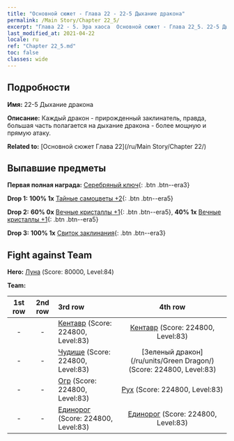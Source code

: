 ```yaml
---
title: "Основной сюжет - Глава 22 - 22-5 Дыхание дракона"
permalink: /Main Story/Chapter 22_5/
excerpt: "Глава 22 - 5. Эра хаоса  Основной сюжет - Глава 22_5. 22-5 Дыхание дракона"
last_modified_at: 2021-04-22
locale: ru
ref: "Chapter 22_5.md"
toc: false
classes: wide
---
```


## Подробности

 **Имя:** 22-5 Дыхание дракона

 **Описание:** Каждый дракон - прирожденный заклинатель, правда, большая часть полагается на дыхание дракона - более мощную и прямую атаку.

 **Related to:** [Основной сюжет Глава 22](/ru/Main Story/Chapter 22/)

## Выпавшие предметы

 **Первая полная награда:** [Серебряный ключ](/ItemsRU/con_693/){: .btn .btn--era3}

 **Drop 1:** **100% 1x** [Тайные самоцветы +2](/ItemsRU/mat_79/){: .btn .btn--era5}

 **Drop 2:** **60% 0x** [Вечные кристаллы +1](/ItemsRU/mat_73/){: .btn .btn--era5}, **40% 1x** [Вечные кристаллы +1](/ItemsRU/mat_73/){: .btn .btn--era5}

 **Drop 3:** **100% 1x** [Свиток заклинания](/ItemsRU/con_694/){: .btn .btn--era3}


## Fight against Team
 **Hero:** [Луна](/ru/heroes/Luna/) (Score: 80000, Level:84)

 **Team:**


  | 1st row | 2nd row | 3rd row | 4th row |
  |:----:|:----:|:----|:----:|
  | - | - | [Кентавр](/ru/units/Centaur/) (Score: 224800, Level:83)  | [Кентавр](/ru/units/Centaur/) (Score: 224800, Level:83)  |
  | - | - | [Чудище](/ru/units/Behemoth/) (Score: 224800, Level:83)  | [Зеленый дракон](/ru/units/Green Dragon/) (Score: 224800, Level:83)  |
  | - | - | [Огр](/ru/units/Ogre/) (Score: 224800, Level:83)  | [Рух](/ru/units/Roc/) (Score: 224800, Level:83)  |
  | - | - | [Единорог](/ru/units/Unicorn/) (Score: 224800, Level:83)  | [Единорог](/ru/units/Unicorn/) (Score: 224800, Level:83)  |


